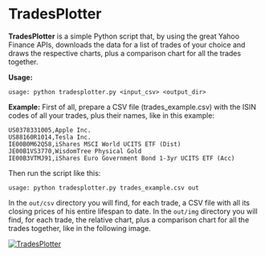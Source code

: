 # TradesPlotter

**TradesPlotter** is a simple Python script that, by using the great Yahoo Finance APIs, downloads the data for a list of trades of your choice and draws the respective charts, plus a comparison chart for all the trades together.

**Usage:**
```
usage: python tradesplotter.py <input_csv> <output_dir>
```

**Example:**
First of all, prepare a CSV file (trades_example.csv) with the ISIN codes of all your trades, plus their names, like in this example:

```
US0378331005,Apple Inc.
US88160R1014,Tesla Inc.
IE00B0M62Q58,iShares MSCI World UCITS ETF (Dist)
JE00B1VS3770,WisdomTree Physical Gold
IE00B3VTMJ91,iShares Euro Government Bond 1-3yr UCITS ETF (Acc)
```

Then run the script like this:

```
usage: python tradesplotter.py trades_example.csv out
```

In the ```out/csv``` directory you will find, for each trade, a CSV file with all its closing prices of his entire lifespan to date.
In the ```out/img``` directory you will find, for each trade, the relative chart, plus a comparison chart for all the trades together, like in the following image.

<a href="https://ibb.co/kH36kN7"><img src="https://i.ibb.co/7YgN8sf/ALL.png" alt="TradesPlotter" border="0" /></a>
